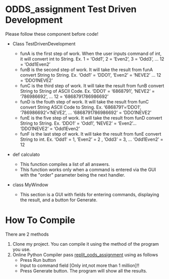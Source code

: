 # ODDS_assignment Test Driven Development

Please follow these component before code!

* Class TestDrivenDevelopment
    * funA is the first step of work. When the user inputs command of int, it will convert int to String. 
      Ex.  1 = ‘Odd1’, 2 = ’Even2’, 3 = ’Odd3’, … 12 = ‘Odd1Even2’
    * funB is the second step of work. It will take the result from funA convert String to String. 
      Ex.  ‘Odd1’ = ‘DDO1’, ‘Even2’ = ‘NEVE2’ … 12 = ‘DDO1NEVE2’
    * funC is the third step of work. It will take the result from funB convert String to String of ASCII Code.
      Ex.  ‘DDO1’ = ‘6868791’, ‘NEVE2’ = ‘786986692’, … 12 = ‘6868791786986692’
    * funD is the fouth step of work. It will take the result from funC convert String ASCII Code to String.
      Ex.  ‘6868791’=‘DDO1’, ‘786986692’=‘NEVE2’, … ‘6868791786986692’ = ‘DDO1NEVE2’
    * funE is the five step of work. It will take the result from funD convert String to String.
      Ex.  ‘DDO1’ = ‘Odd1’, ‘NEVE2’ = ‘Even2’… ‘DDO1NEVE2’ = ‘Odd1Even2’
    * funF is the last step of work. It will take the result from funE convert String to int.
      Ex.  ‘Odd1’ = 1, ’Even2’ = 2 , ’Odd3’ = 3, … ‘Odd1Even2’ = 12
    
* def calculato
    - This function compiles a list of all answers. 
    - This function works only when a command is entered via the GUI with the "order" parameter being the next handler.

* class MyWindow
    - This section is a GUI with fields for entering commands, displaying the result, and a button for Generate.

# How To Compile
There are 2 methods
1. Clone my project. You can compile it using the method of the program you use.
2. Online Python Compiler pass [replit_oods_assignment](https://replit.com/@Apinanz/TestDrivenDevelopment#main.py) using as follows
    - Press Run button
    - Input to command field [Only int,not more than 1 million]!!
    - Press Generate button. The program will show all the results.
            

    
    
      


